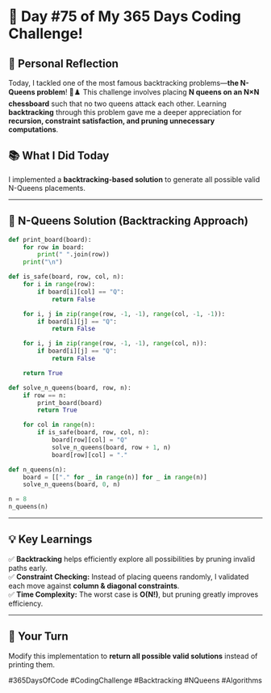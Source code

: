 # 🎯 Day #75 of My 365 Days Coding Challenge!  

## 💭 Personal Reflection  
Today, I tackled one of the most famous backtracking problems—**the N-Queens problem**! 👑♟️ This challenge involves placing **N queens on an N×N chessboard** such that no two queens attack each other. Learning **backtracking** through this problem gave me a deeper appreciation for **recursion, constraint satisfaction, and pruning unnecessary computations**.  

## 📚 What I Did Today  
I implemented a **backtracking-based solution** to generate all possible valid N-Queens placements.  

---

## 📝 **N-Queens Solution (Backtracking Approach)**  

```python
def print_board(board):
    for row in board:
        print(" ".join(row))
    print("\n")

def is_safe(board, row, col, n):
    for i in range(row):
        if board[i][col] == "Q":
            return False

    for i, j in zip(range(row, -1, -1), range(col, -1, -1)):
        if board[i][j] == "Q":
            return False

    for i, j in zip(range(row, -1, -1), range(col, n)):
        if board[i][j] == "Q":
            return False

    return True

def solve_n_queens(board, row, n):
    if row == n:
        print_board(board)
        return True  

    for col in range(n):
        if is_safe(board, row, col, n):
            board[row][col] = "Q" 
            solve_n_queens(board, row + 1, n)
            board[row][col] = "." 

def n_queens(n):
    board = [["." for _ in range(n)] for _ in range(n)]
    solve_n_queens(board, 0, n)

n = 8
n_queens(n)
```

---

## 💡 Key Learnings  
✅ **Backtracking** helps efficiently explore all possibilities by pruning invalid paths early.  
✅ **Constraint Checking:** Instead of placing queens randomly, I validated each move against **column & diagonal constraints**.  
✅ **Time Complexity:** The worst case is **O(N!)**, but pruning greatly improves efficiency.  

---

## 🚀 Your Turn  
Modify this implementation to **return all possible valid solutions** instead of printing them.  

#365DaysOfCode #CodingChallenge #Backtracking #NQueens #Algorithms  
